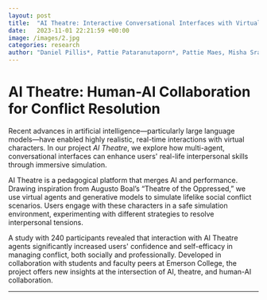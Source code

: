 ```yaml
---
layout: post
title:  "AI Theatre: Interactive Conversational Interfaces with Virtual Agents Can Increase Confidence and Self-Efficacy in Devising Solutions for Interpersonal Conflict Scenarios"
date:   2023-11-01 22:21:59 +00:00
image: /images/2.jpg
categories: research
author: "Daniel Pillis*, Pattie Pataranutaporn*, Pattie Maes, Misha Sra (2024)"
---
```


# AI Theatre: Human-AI Collaboration for Conflict Resolution

Recent advances in artificial intelligence—particularly large language models—have enabled highly realistic, real-time interactions with virtual characters. In our project *AI Theatre*, we explore how multi-agent, conversational interfaces can enhance users' real-life interpersonal skills through immersive simulation.

AI Theatre is a pedagogical platform that merges AI and performance. Drawing inspiration from Augusto Boal’s “Theatre of the Oppressed,” we use virtual agents and generative models to simulate lifelike social conflict scenarios. Users engage with these characters in a safe simulation environment, experimenting with different strategies to resolve interpersonal tensions.

A study with 240 participants revealed that interaction with AI Theatre agents significantly increased users' confidence and self-efficacy in managing conflict, both socially and professionally. Developed in collaboration with students and faculty peers at Emerson College, the project offers new insights at the intersection of AI, theatre, and human-AI collaboration.

---
